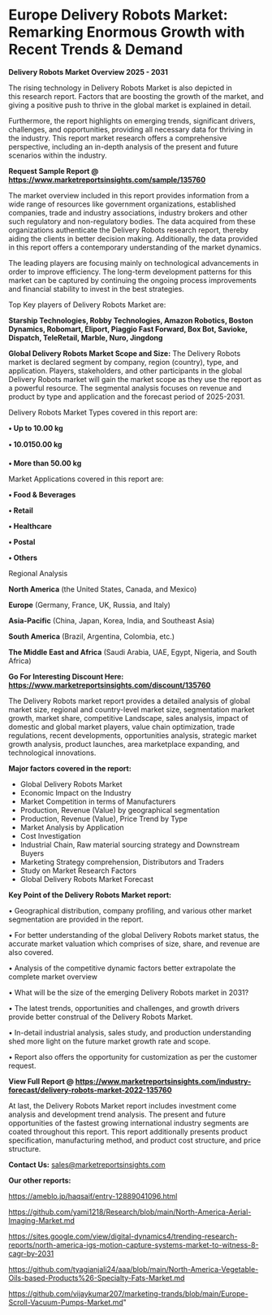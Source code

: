 # Europe Delivery Robots Market: Remarking Enormous Growth with Recent Trends & Demand

<Strong> Delivery Robots Market Overview 2025 - 2031</strong>

The rising technology in Delivery Robots Market is also depicted in this research report. Factors that are boosting the growth of the market, and giving a positive push to thrive in the global market is explained in detail.

Furthermore, the report highlights on emerging trends, significant drivers, challenges, and opportunities, providing all necessary data for thriving in the industry. This report market research offers a comprehensive perspective, including an in-depth analysis of the present and future scenarios within the industry.

<strong>Request Sample Report @ <a href=https://www.marketreportsinsights.com/sample/135760>https://www.marketreportsinsights.com/sample/135760</a></strong>

The market overview included in this report provides information from a wide range of resources like government organizations, established companies, trade and industry associations, industry brokers and other such regulatory and non-regulatory bodies. The data acquired from these organizations authenticate the Delivery Robots research report, thereby aiding the clients in better decision making. Additionally, the data provided in this report offers a contemporary understanding of the market dynamics.

The leading players are focusing mainly on technological advancements in order to improve efficiency. The long-term development patterns for this market can be captured by continuing the ongoing process improvements and financial stability to invest in the best strategies.

Top Key players of Delivery Robots Market are:

<strong>Starship Technologies, Robby Technologies, Amazon Robotics, Boston Dynamics, Robomart, Eliport, Piaggio Fast Forward, Box Bot, Savioke, Dispatch, TeleRetail, Marble, Nuro, Jingdong</strong>

<strong><b>Global Delivery Robots Market Scope and Size:</b></strong>
The Delivery Robots market is declared segment by company, region (country), type, and application. Players, stakeholders, and other participants in the global Delivery Robots market will gain the market scope as they use the report as a powerful resource. The segmental analysis focuses on revenue and product by type and application and the forecast period of 2025-2031.

Delivery Robots Market Types covered in this report are:

<strong>• Up to 10.00 kg

• 10.0150.00 kg

• More than 50.00 kg</strong>

Market Applications covered in this report are:

<strong>• Food & Beverages

• Retail

• Healthcare

• Postal

• Others</strong> 

Regional Analysis

<strong>North America</strong> (the United States, Canada, and Mexico)

<strong>Europe</strong> (Germany, France, UK, Russia, and Italy)

<strong>Asia-Pacific</strong> (China, Japan, Korea, India, and Southeast Asia)

<strong>South America</strong> (Brazil, Argentina, Colombia, etc.)

<strong>The Middle East and Africa</strong> (Saudi Arabia, UAE, Egypt, Nigeria, and South Africa)

<strong>Go For Interesting Discount Here: <a href=https://www.marketreportsinsights.com/discount/135760>https://www.marketreportsinsights.com/discount/135760</a></strong>

The Delivery Robots market report provides a detailed analysis of global market size, regional and country-level market size, segmentation market growth, market share, competitive Landscape, sales analysis, impact of domestic and global market players, value chain optimization, trade regulations, recent developments, opportunities analysis, strategic market growth analysis, product launches, area marketplace expanding, and technological innovations.

<strong><b>Major factors covered in the report:</b></strong>
<ul>
  <li>Global Delivery Robots Market </li>
  <li>Economic Impact on the Industry</li>
  <li>Market Competition in terms of Manufacturers</li>
  <li>Production, Revenue (Value) by geographical segmentation</li>
  <li>Production, Revenue (Value), Price Trend by Type</li>
  <li>Market Analysis by Application</li>
  <li>Cost Investigation</li>
  <li>Industrial Chain, Raw material sourcing strategy and Downstream Buyers</li>
  <li>Marketing Strategy comprehension, Distributors and Traders</li>
  <li>Study on Market Research Factors</li>
  <li>Global Delivery Robots Market Forecast</li>
</ul>

<strong><b>Key Point of the Delivery Robots Market report:</b></strong>

• Geographical distribution, company profiling, and various other market segmentation are provided in the report.

• For better understanding of the global Delivery Robots market status, the accurate market valuation which comprises of size, share, and revenue are also covered.

• Analysis of the competitive dynamic factors better extrapolate the complete market overview

• What will be the size of the emerging Delivery Robots market in 2031?

• The latest trends, opportunities and challenges, and growth drivers provide better construal of the Delivery Robots Market.

• In-detail industrial analysis, sales study, and production understanding shed more light on the future market growth rate and scope.

• Report also offers the opportunity for customization as per the customer request.

<strong><b>View Full Report @ <a href=https://www.marketreportsinsights.com/industry-forecast/delivery-robots-market-2022-135760>https://www.marketreportsinsights.com/industry-forecast/delivery-robots-market-2022-135760</a></b></strong>


At last, the Delivery Robots Market report includes investment come analysis and development trend analysis. The present and future opportunities of the fastest growing international industry segments are coated throughout this report. This report additionally presents product specification, manufacturing method, and product cost structure, and price structure.

<strong>Contact Us:</strong>
sales@marketreportsinsights.com

<strong>Our other reports:</strong>

<a href=https://ameblo.jp/haqsaif/entry-12889041096.html>https://ameblo.jp/haqsaif/entry-12889041096.html</a>

<a href=https://github.com/yami1218/Research/blob/main/North-America-Aerial-Imaging-Market.md>https://github.com/yami1218/Research/blob/main/North-America-Aerial-Imaging-Market.md</a>

<a href=https://sites.google.com/view/digital-dynamics4/trending-research-reports/north-america-igs-motion-capture-systems-market-to-witness-8-cagr-by-2031>https://sites.google.com/view/digital-dynamics4/trending-research-reports/north-america-igs-motion-capture-systems-market-to-witness-8-cagr-by-2031</a>

<a href=https://github.com/tyagianjali24/aaa/blob/main/North-America-Vegetable-Oils-based-Products%26-Specialty-Fats-Market.md>https://github.com/tyagianjali24/aaa/blob/main/North-America-Vegetable-Oils-based-Products%26-Specialty-Fats-Market.md</a>

<a href=https://github.com/vijaykumar207/marketing-trands/blob/main/Europe-Scroll-Vacuum-Pumps-Market.md>https://github.com/vijaykumar207/marketing-trands/blob/main/Europe-Scroll-Vacuum-Pumps-Market.md</a>"
